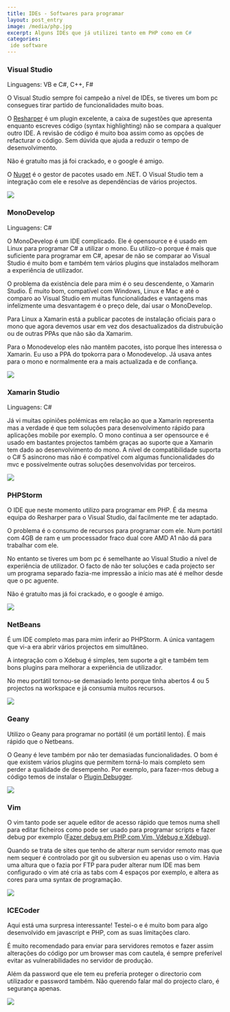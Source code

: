 ```yaml
---
title: IDEs - Softwares para programar
layout: post_entry
image: /media/php.jpg
excerpt: Alguns IDEs que já utilizei tanto em PHP como em C#
categories:
 ide software
---
```


### Visual Studio

Linguagens: VB e C#, C++, F#

O Visual Studio sempre foi campeão a nível de IDEs, se tiveres um bom pc consegues tirar partido de funcionalidades muito boas. 

O [Resharper](http://www.jetbrains.com/resharper/) é um plugin excelente, a caixa de sugestões que apresenta enquanto escreves código (syntax highlighting) não se compara a qualquer outro IDE. A revisão de código é muito boa assim como as opções de refacturar o código. Sem dúvida que ajuda a reduzir o tempo de desenvolvimento. 

Não é gratuíto mas já foi crackado, e o google é amigo.


O [Nuget](https://www.nuget.org/) é o gestor de pacotes usado em .NET. O Visual Studio tem a integração com ele e resolve as dependências de vários projectos. 

<img class="post-entry__image" src="/media/posts/ides-vs1.png" />

### MonoDevelop

Linguagens: C#

O MonoDevelop é um IDE complicado. Ele é opensource e é usado em Linux para programar C# a utilizar o mono. Eu utilizo-o porque é mais que suficiente para programar em C#, apesar de não se comparar ao Visual Studio é muito bom e também tem vários plugins que instalados melhoram a experiência de utilizador.

O problema da existência dele para mim é o seu descendente, o Xamarin Studio. É muito bom, compatível com Windows, Linux e Mac e até o comparo ao Visual Studio em muitas funcionalidades e vantagens mas infelizmente uma desvantagem é o preço dele, daí usar o MonoDevelop.


Para Linux a Xamarin está a publicar pacotes de instalação oficiais para o mono que agora devemos usar em vez dos desactualizados da distrubuição ou de outras PPAs que não são da Xamarim.

Para o Monodevelop eles não mantêm pacotes, isto porque lhes interessa o Xamarin. Eu uso a PPA do tpokorra para o Monodevelop. Já usava antes para o mono e normalmente era a mais actualizada e de confiança.

<img class="post-entry__image" src="/media/posts/ides-monodevelop4.png" />

### Xamarin Studio

Linguagens: C#

Já vi muitas opiniões polémicas em relação ao que a Xamarin representa mas a verdade é que tem soluções para desenvolvimento rápido para aplicações mobile por exemplo. O mono continua a ser opensource e é usado em bastantes projectos também graças ao suporte que a Xamarin tem dado ao desenvolvimento do mono. A nível de compatibilidade suporta o C# 5 asincrono mas não é compatível com algumas funcionalidades do mvc e possivelmente outras soluções desenvolvidas por terceiros.

<img class="post-entry__image" src="/media/posts/ides-xamarin5.jpg" />


### PHPStorm

O IDE que neste momento utilizo para programar em PHP. É da mesma equipa do Resharper para o Visual Studio, daí facilmente me ter adaptado.

O problema é o consumo de recursos para programar com ele. Num portátil com 4GB de ram e um processador fraco dual core AMD A1 não dá para trabalhar com ele.

No entanto se tiveres um bom pc é semelhante ao Visual Studio a nível de experiência de utilizador. O facto de não ter soluções e cada projecto ser um programa separado fazia-me impressão a início mas até é melhor desde que o pc aguente.

Não é gratuíto mas já foi crackado, e o google é amigo.

<img class="post-entry__image" src="/media/posts/ides-phpstorm2.png" />

### NetBeans

É um IDE completo mas para mim inferir ao PHPStorm. A única vantagem que vi-a era abrir vários projectos em simultâneo.

A integração com o Xdebug é simples, tem suporte a git e também tem bons plugins para melhorar a experiência de utilizador.

No meu portátil tornou-se demasiado lento porque tinha abertos 4 ou 5 projectos na workspace e já consumia muitos recursos.

<img class="post-entry__image" src="/media/posts/ides-netbeans6.png" />

### Geany

Utilizo o Geany para programar no portátil (é um portátil lento). É mais rápido que o Netbeans.

O Geany é leve também por não ter demasiadas funcionalidades. O bom é que existem vários plugins que permitem torná-lo mais completo sem perder a qualidade de desempenho. Por exemplo, para fazer-mos debug a código temos de instalar o [Plugin Debugger](http://plugins.geany.org/debugger.html).

<img class="post-entry__image" src="/media/posts/ides-geanydebugger3.png" />

### Vim

O vim tanto pode ser aquele editor de acesso rápido que temos numa shell para editar ficheiros como pode ser usado para programar scripts e fazer debug por exemplo ([Fazer debug em PHP com Vim, Vdebug e Xdebug](https://www.guilhermecardoso.pt/php/linux/2014/09/15/php-debug-with-vim-vdebug-xdebug.html)).

Quando se trata de sites que tenho de alterar num servidor remoto mas que nem sequer é controlado por git ou subversion eu apenas uso o vim. Havia uma altura que o fazia por FTP para puder alterar num IDE mas bem configurado o vim até cria as tabs com 4 espaços por exemplo, e altera as cores para uma syntax de programação.

<img class="post-entry__image" src="/media/posts/vim_vdebug1.jpg" />

### ICECoder

Aqui está uma surpresa interessante! Testei-o e é muito bom para algo desenvolvido em javascript e PHP, com as suas limitações claro.

É muito recomendado para enviar para servidores remotos e fazer assim alterações do código por um browser mas com cautela, é sempre preferível evitar as vulnerabilidades no servidor de produção.

Além da password que ele tem eu preferia proteger o directorio com utilizador e password também. Não querendo falar mal do projecto claro, é segurança apenas.

<img class="post-entry__image" src="/media/posts/ides-icecoder7.png" />